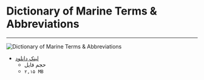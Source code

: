 # Dictionary of Marine Terms & Abbreviations

***

<img  src="https://github.com/raminrodbri/folders/raw/main/apk/d/Dictionary%20of%20Marine%20Terms%20%26%20Abbreviations/dictionary%20of%20marine%20terms%20%26%20abbreviations.jpg" alt="Dictionary of Marine Terms & Abbreviations" />

+ [لینک دانلود](Https://jd)
   + حجم فایل 
   +  `۲,۱۵ MB`
